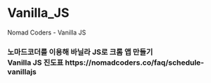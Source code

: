# Vanilla_JS
Nomad Coders - Vanilla JS
<h3>노마드코더를 이용해 바닐라 JS로 크롬 앱 만들기 <br>
Vanilla JS 진도표 https://nomadcoders.co/faq/schedule-vanillajs
